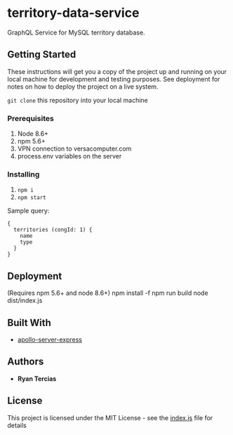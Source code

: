 # territory-data-service
GraphQL Service for MySQL territory database.

## Getting Started
These instructions will get you a copy of the project up and running on your local machine for development and testing purposes. See deployment for notes on how to deploy the project on a live system.

`git clone` this repository into your local machine

### Prerequisites
1. Node 8.6+
2. npm 5.6+
3. VPN connection to versacomputer.com
4. process.env variables on the server

### Installing

1. `npm i`
2. `npm start`

Sample query:
```
{
  territories (congId: 1) {
    name
    type
  }
}
```

## Deployment
(Requires npm 5.6+ and node 8.6+)
npm install -f
npm run build
node dist/index.js

## Built With

* [apollo-server-express](https://github.com/apollographql/apollo-server)

## Authors

* **Ryan Tercias**


## License

This project is licensed under the MIT License - see the [index.js](index.js) file for details
